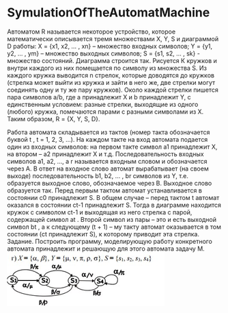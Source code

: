 # SymulationOfTheAutomatMachine
Автоматом R называется некоторое устройство, которое математически описывается тремя множествами X, Y, S и диаграммой D работы:
X = {x1, x2, … , xn} – множество входных символов;
Y = {y1, y2, … , ym} – множество выходных символов;
S = {s1, s2, … , sk} - множество состояний.
Диаграмма строится так. Рисуется К кружков и внутри каждого из них помещается по символу из множества S. Из каждого кружка выводится n стрелок, которые доводятся до кружков (стрелка может выйти из кружка и зайти в него же, две стрелки могут соединять одну и ту же пару кружков). Около каждой стрелки пишется пара символов а/b, где а принадлежит X и b принадлежит Y, с единственным условием: разные стрелки, выходящие из одного (любого) кружка, помечаются парами с разными символами из X. Таким образом, R = {X, Y, S, D}.

Работа автомата складывается из тактов (номер такта обозначается буквой t , t = 1, 2, 3, …). На каждом такте на вход автомата подается один из входных символов: на первом такте символ а1 принадлежит X, на втором – а2 принадлежит X и т.д. Последовательность
входных символов a1, a2, …, a r называется входным словом и
обозначается через A. В ответ на входное слово автомат вырабатывает (на своем выходе) последовательность b1, b2, … , br символов из Y, т.е. образуется выходное слово, обозначаемое через
B.
Выходное слово образуется так. Перед первым тактом автомат устанавливается в состоянии c0 принадлежит S. В общем случае – перед тактом t автомат оказался в состоянии ct-1 принадлежит S. Тогда в диаграмме находится кружок с символом ct-1 и выходящая из него
стрелка с парой, содержащей символ at . Второй символ из пары – это и есть выходной символ bt , а к следующему (t + 1) – му
такту автомат оказывается в том состоянии (ct принадлежит S), к которому приводит эта стрелка.
Задание. 
Построить программу, моделирующую работу конкретного автомата принадлежит и решающую для этого автомата задачу М.
![Image alt](https://github.com/Rafa198/SymulationOfTheAutomatMachine/raw/master/qiCoCCsjn2k.jpg)
